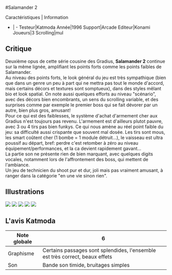 #Salamander 2

Caractéristiques | Information
- | -
Testeur|Katmoda
Année|1996
Support|Arcade
Editeur|Konami
Joueurs|3
Scrolling|mul

## Critique
Deuxième opus de cette série cousine des Gradius, <b>Salamander 2</b> continue sur la même lignée, amplifiant les points forts comme les points faibles de Salamander.<br/>Au niveau des points forts, le look général du jeu est très sympathique (bien que dans un genre un peu à part qui ne mettra pas tout le monde d'accord, mais certains décors et textures sont somptueux), dans des styles mêlant bio et look spatial. On note aussi quelques efforts au niveau "scénario", avec des décors bien encombrants, un sens du scrolling variable, et des surprises comme par exemple le premier boss qui se fait dévorer par un autre, bien plus gros, amusant!<br/>Pour ce qui est des faiblesses, le système d'achat d'armement cher aux Gradius n'est toujours pas revenu. L'armement est d'ailleurs plutot pauvre, avec 3 ou 4 tirs pas bien funkys. Ce qui nous amène au réel point faible du jeu: sa difficulté aussi crispante que souvent mal dosée. Les tirs sont mous, les smart coûtent cher (1 bombe = 1 module détruit...), le vaisseau est ultra poussif au départ, bref: perdre c'est retomber à zéro au niveau équipement/performances, et la ca devient rapidement gavant...<br/>La partie son ne présente rien de bien marquant, avec quelques digits vocales, notamment lors de l'affrontement des boss, qui mettent de l'ambiance.<br/>Un jeu de technicien du shoot pur et dur, joli mais pas vraiment amusant, à ranger dans la catégorie "en une vie sinon rien".

## Illustrations
![](http://www.shmup.com/images/thumbs/salamander2-1.gif)
![](http://www.shmup.com/images/thumbs/salamander2-2.gif)
![](http://www.shmup.com/images/thumbs/salamander2-3.gif)
![](http://www.shmup.com/images/thumbs/)
![](http://www.shmup.com/images/thumbs/)

## L'avis Katmoda
Note globale|6
-|-
Graphisme|Certains passages sont splendides, l'ensemble est très correct, beaux effets
Son|Bande son timide, bruitages simples
